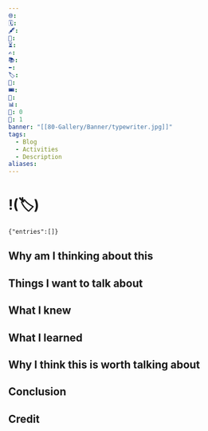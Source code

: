 ```yaml
---
🌐: 
🗓️: 
🖋️: 
🏁: 
⏳: 
✍️: 
📚: 
⬅️: 
🏷️: 
🎫: 
🎟️: 
🔖: 
📊: 
🏹: 0
🎯: 1
banner: "[[80-Gallery/Banner/typewriter.jpg]]"
tags:
  - Blog
  - Activities
  - Description
aliases:
---
```

# !(🏷️)


```timekeep
{"entries":[]}
```
## Why am I thinking about this

## Things I want to talk about

## What I knew

## What I learned

## Why I think this is worth talking about

## Conclusion

## Credit
